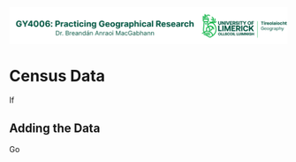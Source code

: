 <img src="https://raw.githubusercontent.com/bamacgabhann/GY4006/main/GY4006_logo.png" align=center alt="UL Geography logo"/>

<h1>Census Data</h1>

If 

<h2>Adding the Data</h2>

Go